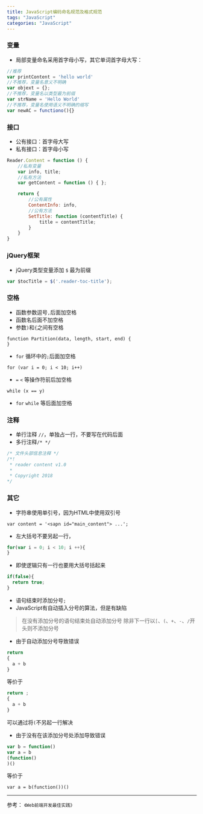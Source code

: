 ```yaml
---
title: JavaScript编码命名规范及格式规范
tags: "JavaScript"
categories: "JavaScript"
---
```


### 变量

- 局部变量命名采用首字母小写，其它单词首字母大写：

```js
//推荐
var printContent = 'hello world' 
//不推荐，变量名意义不明确
var objext = {};
//不推荐，变量名以类型最为前缀
var strName = 'Hello World'
//不推荐，变量名使用语义不明确的缩写
var newAC = functiono(){}
```

### 接口
- 公有接口：首字母大写
- 私有接口：首字母小写

```js
Reader.Content = function () {
    //私有变量
    var info, title;
    //私有方法
    var getContent = function () { };

    return {
        //公有属性
        ContentInfo: info,
        //公有方法
        SetTitle: function (contentTitle) {
            title = contentTitle;
        }
    }
}
```

### jQuery框架
- jQuery类型变量添加 `$` 最为前缀

```js
var $tocTitle = $('.reader-toc-title');
```
### 空格
- 函数参数逗号`,`后面加空格
- 函数名后面不加空格
- 参数`)`和`{`之间有空格

```
function Partition(data, length, start, end) {
}
```

- `for` 循环中的`;`后面加空格

```
for (var i = 0; i < 10; i++) 
```
- `=` `<` 等操作符前后加空格

```
while (x == y)
```
-  `for` `while` 等后面加空格

### 注释
- 单行注释 `//`，单独占一行，不要写在代码后面
- 多行注释`/* */`

```js
/* 文件头部信息注释 */
/*!
 * reader content v1.0
 *
 * Copyright 2018
*/
```
### 其它

-  字符串使用单引号，因为HTML中使用双引号

```
var content = '<sapn id="main_content"> ...';
```

- 左大括号不要另起一行，

```js
for(var i = 0; i < 10; i ++){
}
```
- 即使逻辑只有一行也要用大括号括起来

```js
if(false){
  return true;
}
```
- 语句结束时添加分号`;`
- JavaScript有自动插入分号的算法，但是有缺陷

>在没有添加分号的语句结束处自动添加分号
除非下一行以`[`、`(`、`+`、`-`、`/`开头则不添加分号

- 由于自动添加分号导致错误

```js
return 
{
  a + b
}
```
等价于

```js
return ;
{
  a + b
}
```
可以通过将`(`不另起一行解决
- 由于没有在该添加分号处添加导致错误

```js
var b = function()
var a = b
(function()
)()
```
等价于

```
var a = b(function())()
```

-----
参考：  `《Web前端开发最佳实践》`